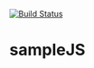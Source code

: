 [![Build Status](https://travis-ci.org/L10n3l/sampleJS.svg?branch=master)](https://travis-ci.org/L10n3l/sampleJS)
# sampleJS
